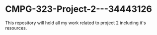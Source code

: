 # CMPG-323-Project-2---34443126
This repository will hold all my work related to project 2 including it's resources.
